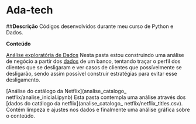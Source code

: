 # Ada-tech


##**Descrição**
Códigos desenvolvidos durante meu curso de Python e Dados.

**Conteúdo**


[Análise exploratória de Dados](analise_exploratoria_de_dados/nova_analise.ipynb)
Nesta pasta estou construindo uma análise de negócio a partir dos [dados](analise_exploratoria_de_dados/churn.csv) de um banco, tentando traçar o perfil dos clientes que se desligaram e ver casos de clientes que possívelmente se desligarão, sendo assim possível construir estratégias para evitar esse desligamento.

[Análise do catálogo da Netflix](analise_catalogo_ netflix/analise_inicial.ipynb)
Esta pasta contempla uma análise através dos [dados do catálogo da netflix](analise_catalogo_ netflix/netflix_titles.csv). Contém limpeza e ajustes nos dados e finalmente uma análise gráfica sobre o conteúdo.
